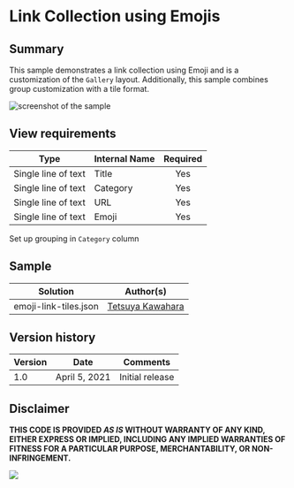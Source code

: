 # Link Collection using Emojis

## Summary
This sample demonstrates a link collection using Emoji and is a customization of the `Gallery` layout. Additionally, this sample combines group customization with a tile format.

![screenshot of the sample](./assets/screenshot.png)

## View requirements

|Type               |Internal Name|Required|
|-------------------|-------------|:------:|
|Single line of text|Title        |Yes     |
|Single line of text|Category     |Yes     |
|Single line of text|URL          |Yes     |
|Single line of text|Emoji        |Yes     |

Set up grouping in `Category` column

## Sample

Solution|Author(s)
--------|---------
emoji-link-tiles.json | [Tetsuya Kawahara](https://github.com/tecchan1107)

## Version history

Version |Date          |Comments
--------|--------------|--------------------------------
1.0     |April 5, 2021 |Initial release

## Disclaimer
**THIS CODE IS PROVIDED *AS IS* WITHOUT WARRANTY OF ANY KIND, EITHER EXPRESS OR IMPLIED, INCLUDING ANY IMPLIED WARRANTIES OF FITNESS FOR A PARTICULAR PURPOSE, MERCHANTABILITY, OR NON-INFRINGEMENT.**

<img src="https://pnptelemetry.azurewebsites.net/list-formatting/view-samples/emoji-link-tiles" />
